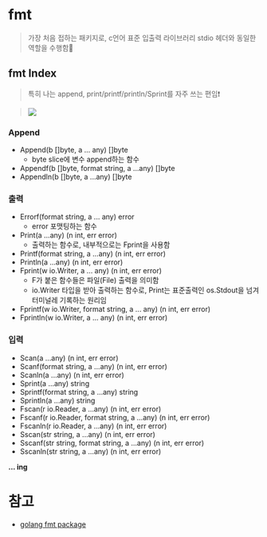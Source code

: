 # fmt
> 가장 처음 접하는 패키지로, c언어 표준 입출력 라이브러리 stdio 헤더와 동일한 역할을 수행함📝   


## fmt Index
> 특히 나는 append, print/printf/println/Sprint를 자주 쓰는 편임❗   

> <img src="https://user-images.githubusercontent.com/72974863/214731610-58238b6a-2167-4e08-aee9-73165d5dbe41.png">

### Append
+ Append(b []byte, a ... any) []byte
   + byte slice에 변수 append하는 함수
+ Appendf(b []byte, format string, a ...any) []byte
+ Appendln(b []byte, a ...any) []byte

### 출력
+ Errorf(format string, a ... any) error
   + error 포맷팅하는 함수
+ Print(a ...any) (n int, err error)
   + 출력하는 함수로, 내부적으로는 Fprint을 사용함
+ Printf(format string, a ...any) (n int, err error)
+ Println(a ...any) (n int, err error)
+ Fprint(w io.Writer, a  ... any) (n int, err error)
   + F가 붙은 함수들은 파일(File) 출력을 의미함
   + io.Writer 타입을 받아 출력하는 함수로, Print는 표준출력인 os.Stdout을 넘겨 터미널레 기록하는 원리임
+ Fprintf(w io.Writer, format string, a ... any) (n int, err error)
+ Fprintln(w io.Writer, a ... any) (n int, err error)


### 입력
+ Scan(a ...any) (n int, err error)
+ Scanf(format string, a ...any) (n int, err error)
+ Scanln(a ...any) (n int, err error)
+ Sprint(a ...any) string
+ Sprintf(format string, a ...any) string
+ Sprintln(a ...any) string
+ Fscan(r io.Reader, a ...any) (n int, err error)
+ Fscanf(r io.Reader, format string, a ...any) (n int, err error)
+ Fscanln(r io.Reader, a ...any) (n int, err error)
+ Sscan(str string, a ...any) (n int, err error)
+ Sscanf(str string, format string, a ...any) (n int, err error)
+ Sscanln(str string, a ...any) (n int, err error)

**... ing**


# 참고
+ [golang fmt package](https://pkg.go.dev/fmt)
